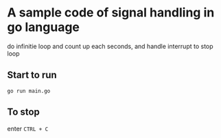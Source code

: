 # A sample code of signal handling in go language

do infinitie loop and count up each seconds, and handle interrupt to stop loop

## Start to run

```
go run main.go
```

## To stop

enter `CTRL + C`
